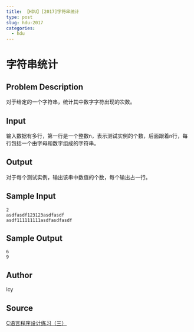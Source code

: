 ```yaml
---
title: 【HDU】[2017]字符串统计
type: post
slug: hdu-2017
categories:
  - hdu
---
```


# 字符串统计

## Problem Description

对于给定的一个字符串，统计其中数字字符出现的次数。

## Input

输入数据有多行，第一行是一个整数n，表示测试实例的个数，后面跟着n行，每行包括一个由字母和数字组成的字符串。

## Output

对于每个测试实例，输出该串中数值的个数，每个输出占一行。

## Sample Input

```
2
asdfasdf123123asdfasdf
asdf111111111asdfasdfasdf
```

## Sample Output

```
6
9

```

## Author

lcy

## Source

[C语言程序设计练习（三）](https://acm.hdu.edu.cn//search.php?field=problem&key=C%D3%EF%D1%D4%B3%CC%D0%F2%C9%E8%BC%C6%C1%B7%CF%B0%A3%A8%C8%FD%A3%A9&source=1&searchmode=source)
